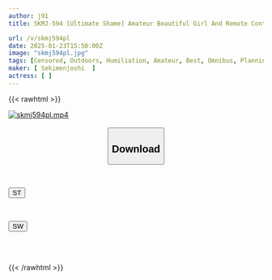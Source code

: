 ```yaml
---
author: j91
title: SKMJ-594 [Ultimate Shame] Amateur Beautiful Girl And Remote Control Vibrator Walk! 10 People Included In The Best! "I Can't Hold It In Any Longer... //" Girls Trembling And Cumming In The Crowd! It Feels So Good That They Turn On Their Erotic Switch In The Middle Of The City! 300 Minutes Of Permanent Preservation Edition!

url: /v/skmj594pl
date: 2025-01-23T15:50:00Z
image: "skmj594pl.jpg"
tags: [Censored, Outdoors, Humiliation, Amateur, Best, Omnibus, Planning, 4HR+	]
maker: [ Sekimenjoshi  ]
actress: [ ]
---
```



{{< rawhtml >}}

<div class="video" data-videoid="WoB3k8KXkrIq9e">
    <a href="javascript:;">
        <img src="/v/skmj594pl/skmj594pl.jpg" width="WIDTH" height="HEIGHT" alt="skmj594pl.mp4" loading="lazy">
    </a>
</div>

<script type="text/javascript" src="https://j91.asia/asset/on-demand-st.js"></script>

<br>
  <link rel="stylesheet" href="https://j91.asia/asset/bs5.css">
  
  <center>
  <button class="btn btn-primary" type="button" data-bs-toggle="collapse" data-bs-target=".multi-collapse" aria-expanded="false" aria-controls="multiCollapseExample1 multiCollapseExample2"><h2>Download</h2></button></center>
</p>
<div class="row">
  <div class="col">
    <div class="collapse multi-collapse" id="multiCollapseExample1">
      <div class="card card-body">
	      	      <br>
<div class="buttons">  
<p><a href="/v/skmj594pl/st.html" target="_blank"><button class="btn-hover color-3"><i class="fa fa-download"></i> ST</button></a></p></div>
    </div>
  </div>
</div>
  <div class="col">
    <div class="collapse multi-collapse" id="multiCollapseExample2">
      <div class="card card-body">
	      <br>
<div class="buttons">
<p><a href="/v/skmj594pl/sw.html" target="_blank"><button class="btn-hover color-2"><i class="fa fa-download"></i> SW</button></a></p></div>
<br><br>
      </div>
    </div>
  </div>
</div>

{{< /rawhtml >}}